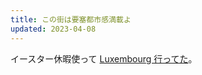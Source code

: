 ```yaml
---
title: この街は要塞都市感満載よ
updated: 2023-04-08
---
```


イースター休暇使って [Luxembourg 行ってた](https://sotaro.io/travel/2023-04-08-luxembourg)。
